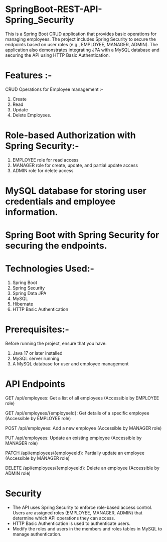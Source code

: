 # SpringBoot-REST-API-Spring_Security

This is a Spring Boot CRUD application that provides basic operations for managing employees. The project includes Spring Security to secure the endpoints based on user roles (e.g., EMPLOYEE, MANAGER, ADMIN). The application also demonstrates integrating JPA with a MySQL database and securing the API using HTTP Basic Authentication.

# Features :-

CRUD Operations for Employee management :- 
1) Create
2) Read
3) Update
4) Delete Employees.

# Role-based Authorization with Spring Security:-

1) EMPLOYEE role for read access
2) MANAGER role for create, update, and partial update access
3) ADMIN role for delete access

# MySQL database for storing user credentials and employee information.

# Spring Boot with Spring Security for securing the endpoints.

# Technologies Used:-
1) Spring Boot
2) Spring Security
3) Spring Data JPA
4) MySQL
5) Hibernate
6) HTTP Basic Authentication

# Prerequisites:-
Before running the project, ensure that you have:
1) Java 17 or later installed
2) MySQL server running
3) A MySQL database for user and employee management

# API Endpoints
GET /api/employees: Get a list of all employees (Accessible by EMPLOYEE role)

GET /api/employees/{employeeId}: Get details of a specific employee (Accessible by EMPLOYEE role)

POST /api/employees: Add a new employee (Accessible by MANAGER role)

PUT /api/employees: Update an existing employee (Accessible by MANAGER role)

PATCH /api/employees/{employeeId}: Partially update an employee (Accessible by MANAGER role)

DELETE /api/employees/{employeeId}: Delete an employee (Accessible by ADMIN role)

# Security
* The API uses Spring Security to enforce role-based access control. Users are assigned roles (EMPLOYEE, MANAGER, ADMIN) that determine which API operations they can access.
* HTTP Basic Authentication is used to authenticate users.
* Modify the roles and users in the members and roles tables in MySQL to manage authentication.
